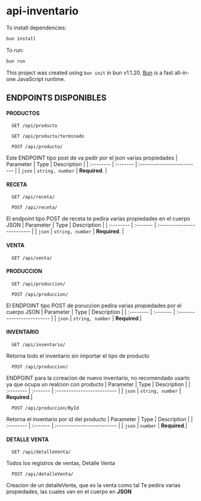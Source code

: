 # api-inventario

To install dependencies:

```bash
bun install
```

To run:

```bash
bun run
```

This project was created using `bun init` in bun v1.1.20. [Bun](https://bun.sh) is a fast all-in-one JavaScript runtime.

## ENDPOINTS DISPONIBLES

#### PRODUCTOS

```http
  GET /api/producto
```

```http
  GET /api/producto/terminado
```

```http
  POST /api/producto/
```

Este ENDPOINT tipo post de va pedir por el json varias propiedades
| Parameter | Type | Description |
| :-------- | :------- | :------------------------- |
| `json` | `string, number` | **Required**. |

#### RECETA

```http
  GET /api/receta/
```

```http
  POST /api/receta/
```

El endpoint tipo POST de receta te pedira varias propiedades en el cuerpo JSON
| Parameter | Type | Description |
| :-------- | :------- | :------------------------- |
| `json` | `string, number` | **Required**. |

#### VENTA

```http
  GET /api/venta/
```

#### PRODUCCION

```http
  GET /api/produccion/
```

```http
  POST /api/produccion/
```

El ENDPOINT tipo POST de poruccion pedira varias propiedades por el cuerpo JSON
| Parameter | Type | Description |
| :-------- | :------- | :------------------------- |
| `json` | `string, number` | **Required**.|

#### INVENTARIO

```http
  GET /api/inventario/
```

Retorna todo el inventario sin importar el tipo de producto

```http
  POST /api/produccion/
```

ENDPOINT para la ccreacion de nuevo inventario, no recomendado usarlo ya que ocupa un realcion con producto
| Parameter | Type | Description |
| :-------- | :------- | :------------------------- |
| `json` | `string, number` | **Required**.|

```http
  POST /api/produccion/ById
```

Retorna el inventario por id del producto
| Parameter | Type | Description |
| :-------- | :------- | :------------------------- |
| `json` | `number` | **Required**.|

#### DETALLE VENTA

```http
  GET /api/detalleVenta/
```

Todos los registros de ventas, Detalle Venta

```http
  POST /api/detalleVenta/
```

Creacion de un detalleVenta, que es la venta como tal
Te pedira varias propiedades, las cuales van en el cuerpo en **JSON**
